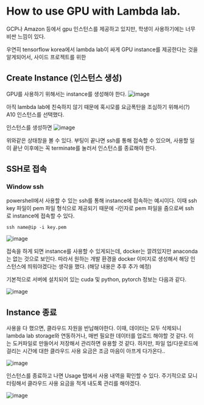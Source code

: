 # How to use GPU with Lambda lab.
GCP나 Amazon 등에서 gpu 인스턴스를 제공하고 있지만, 학생이 사용하기에는 너무 비싼 느낌이 있다.

우연히 tensorflow korea에서  lambda lab이 싸게 GPU instance를 제공한다는 것을 알게되어서, 사이드 프로젝트를 위한 

## Create Instance (인스턴스 생성)
GPU를 사용하기 위해서는 instance를 생성해야 한다.
![image](https://github.com/Bosung-Yang/DeepLearning/assets/139629920/33c5a645-4d01-49f4-a9c2-2076cf46743b)

아직 lambda lab에 친숙하지 않기 때문에 혹시모를 요금폭탄을 조심하기 위해서(?) A10 인스턴스를 선택했다.

인스턴스를 생성하면 
![image](https://github.com/Bosung-Yang/DeepLearning/assets/139629920/b5746474-2fb2-4b2d-b5d8-c521ff30b17d)

위와같은 상태창을 볼 수 있다.
부팅이 끝나면 ssh를 통해 접속할 수 있으며, 사용할 일이 끝난 이후에는 꼭 terminate를 눌러서 인스턴스를 종료해야 한다.

## SSH로 접속
### Window ssh
powershell에서 사용할 수 있는 ssh를 통해 instance에 접속하는 예시이다.
이때 ssh key 파일이 pem 파일 형식으로 제공되기 때문에 -i인자로 pem 파일을 줌으로써 ssh로 instance에 접속할 수 있다.

```
ssh name@ip -i key.pem
```
![image](https://github.com/Bosung-Yang/DeepLearning/assets/139629920/4d3c8205-9986-47a1-ba69-e940677f68ba)

접속을 하게 되면 instance를 사용할 수 있게되는데, docker는 깔려있지만 anaconda는 없는 것으로 보인다.
따라서 원하는 개발 환경을 docker 이미지로 생성해서 해당 인스턴스에 띄워야겠다는 생각을 했다. (해당 내용은 추후 추가 예정)

기본적으로 서버에 설치되어 있는 cuda 및 python, pytorch 정보는 다음과 같다.

![image](https://github.com/Bosung-Yang/DeepLearning/assets/139629920/2b5caba8-5b57-49d4-ba42-2e050c98aa4e)

## Instance 종료
사용을 다 했으면, 클라우드 자원을 반납해야한다.
이때, 데이터는 모두 삭제되니 lambda lab storage와 연동하거나, 매번 필요한 데이터를 업로드 해야할 것 같다.
이는 도커파일로 만들어서 저장해서 관리하면 유용할 것 같다. 하지만, 파일 업/다운로드에 걸리는 시간에 대한 클라우드 사용 요금은 조금 마음이 아프게 다가온다..

![image](https://github.com/Bosung-Yang/DeepLearning/assets/139629920/244d15d2-a315-43a5-8289-5cd82cc435ff)

인스턴스를 종료하고 나면 Usage 탭에서 사용 내역을 확인할 수 있다.
주기적으로 모니터링해서 클라우드 사용 요금을 적게 내도록 관리를 해야겠다.

![image](https://github.com/Bosung-Yang/DeepLearning/assets/139629920/fa16aa77-f817-4f0c-b8ce-82395796bc66)




